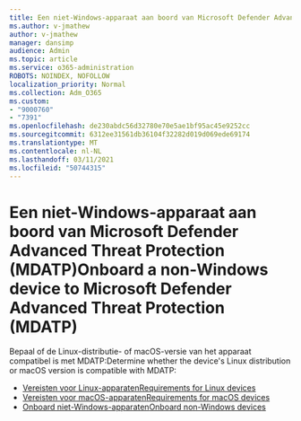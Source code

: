 ```yaml
---
title: Een niet-Windows-apparaat aan boord van Microsoft Defender Advanced Threat Protection (MDATP)
ms.author: v-jmathew
author: v-jmathew
manager: dansimp
audience: Admin
ms.topic: article
ms.service: o365-administration
ROBOTS: NOINDEX, NOFOLLOW
localization_priority: Normal
ms.collection: Adm_O365
ms.custom:
- "9000760"
- "7391"
ms.openlocfilehash: de230abdc56d32780e70e5ae1bf95ac45e9252cc
ms.sourcegitcommit: 6312ee31561db36104f32282d019d069ede69174
ms.translationtype: MT
ms.contentlocale: nl-NL
ms.lasthandoff: 03/11/2021
ms.locfileid: "50744315"
---
```

# <a name="onboard-a-non-windows-device-to-microsoft-defender-advanced-threat-protection-mdatp"></a><span data-ttu-id="a191f-102">Een niet-Windows-apparaat aan boord van Microsoft Defender Advanced Threat Protection (MDATP)</span><span class="sxs-lookup"><span data-stu-id="a191f-102">Onboard a non-Windows device to Microsoft Defender Advanced Threat Protection (MDATP)</span></span>

<span data-ttu-id="a191f-103">Bepaal of de Linux-distributie- of macOS-versie van het apparaat compatibel is met MDATP:</span><span class="sxs-lookup"><span data-stu-id="a191f-103">Determine whether the device's Linux distribution or macOS version is compatible with MDATP:</span></span>

- [<span data-ttu-id="a191f-104">Vereisten voor Linux-apparaten</span><span class="sxs-lookup"><span data-stu-id="a191f-104">Requirements for Linux devices</span></span>](https://go.microsoft.com/fwlink/?linkid=2143462)
- [<span data-ttu-id="a191f-105">Vereisten voor macOS-apparaten</span><span class="sxs-lookup"><span data-stu-id="a191f-105">Requirements for macOS devices</span></span>](https://go.microsoft.com/fwlink/?linkid=2143461)
- [<span data-ttu-id="a191f-106">Onboard niet-Windows-apparaten</span><span class="sxs-lookup"><span data-stu-id="a191f-106">Onboard non-Windows devices</span></span>](https://go.microsoft.com/fwlink/?linkid=2143628)

